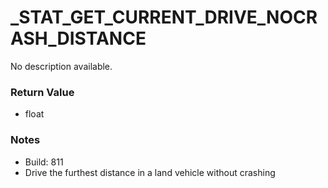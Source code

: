 # _STAT_GET_CURRENT_DRIVE_NOCRASH_DISTANCE

No description available.

### Return Value
* float

### Notes
* Build: 811
* Drive the furthest distance in a land vehicle without crashing

